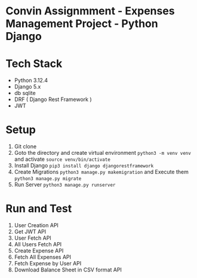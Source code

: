 # Convin Assignmment - Expenses Management Project - Python Django

# Tech Stack
- Python 3.12.4
- Django 5.x
- db sqlite
- DRF ( Django Rest Framework )
- JWT
# Setup
1) Git clone
2) Goto the directory and create virtual environment `python3 -m venv venv` and activate `source venv/bin/activate`
3) Install Django `pip3 install django djangorestframework`
4) Create Migrations `python3 manage.py makemigration` and Execute them `python3 manage.py migrate`
5) Run Server `python3 manage.py runserver`

# Run and Test
1) User Creation API
2) Get JWT API
3) User Fetch API
4) All Users Fetch API
5) Create Expense API
6) Fetch All Expenses API
7) Fetch Expense by User API
8) Download Balance Sheet in CSV format API 
